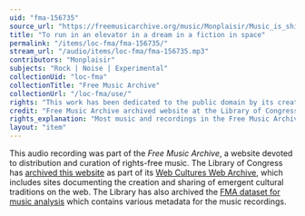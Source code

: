 ```yaml
---
uid: "fma-156735"
source_url: "https://freemusicarchive.org/music/Monplaisir/Music_is_shit_filler_album/Monplaisir_-_Music_is_shit_filler_album_-_08_To_run_in_an_elevator_in_a_dream_in_a_fiction_in_space"
title: "To run in an elevator in a dream in a fiction in space"
permalink: "/items/loc-fma/fma-156735/"
stream_url: "/audio/items/loc-fma/fma-156735.mp3"
contributors: "Monplaisir"
subjects: "Rock | Noise | Experimental"
collectionUid: "loc-fma"
collectionTitle: "Free Music Archive"
collectionUrl: "/loc-fma/use/"
rights: "This work has been dedicated to the public domain by its creator, thus is free to use and reuse without restriction. You can copy, modify, distribute and perform the work, even for commercial purposes, all without asking permission. Attribution is recommended but not required."
credit: "Free Music Archive archived website at the Library of Congress, Web Archives Division."
rights_explanation: "Most music and recordings in the Free Music Archive are not in the public domain. However, Citizen DJ provides a subset of recordings from the Free Music Archive that were published under a Public domain dedication license by their creators, thus are in the public domain."
layout: "item"
---
```


This audio recording was part of the _Free Music Archive_, a website devoted to distribution and curation of rights-free music. The Library of Congress has [archived this website](https://www.loc.gov/item/lcwaN0026492/) as part of its [Web Cultures Web Archive](https://www.loc.gov/collections/web-cultures-web-archive/about-this-collection/), which includes sites documenting the creation and sharing of emergent cultural traditions on the web. The Library has also archived the [FMA dataset for music analysis](https://catalog.loc.gov/vwebv/search?searchCode=LCCN&searchArg=2018655052&searchType=1&permalink=y) which contains various metadata for the music recordings.